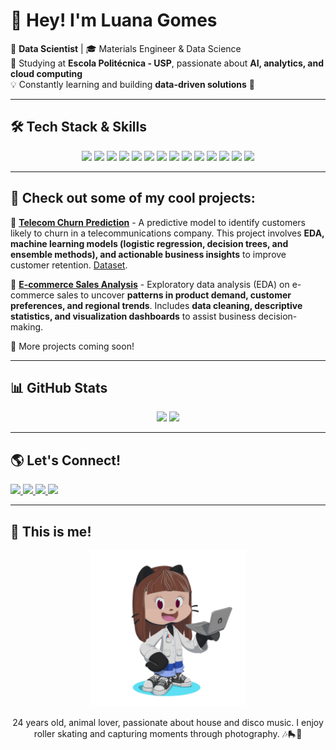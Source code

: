 # 👋 Hey! I'm Luana Gomes 

🎯 **Data Scientist** | 🎓 Materials Engineer & Data Science  
📍 Studying at **Escola Politécnica - USP**, passionate about **AI, analytics, and cloud computing**  
💡 Constantly learning and building **data-driven solutions** 🚀

---

## 🛠️ **Tech Stack & Skills**
<div align="center">
  <img src="https://img.shields.io/badge/Python-3776AB?style=for-the-badge&logo=python&logoColor=white"/>
  <img src="https://img.shields.io/badge/SQL-4479A1?style=for-the-badge&logo=postgresql&logoColor=white"/>
  <img src="https://img.shields.io/badge/PowerBI-F2C811?style=for-the-badge&logo=powerbi&logoColor=black"/>
  <img src="https://img.shields.io/badge/AWS-FF9900?style=for-the-badge&logo=amazonaws&logoColor=white"/>
  <img src="https://img.shields.io/badge/Hadoop-66CCFF?style=for-the-badge&logo=apachehadoop&logoColor=black"/>
  <img src="https://img.shields.io/badge/Pandas-150458?style=for-the-badge&logo=pandas&logoColor=white"/>
  <img src="https://img.shields.io/badge/NumPy-013243?style=for-the-badge&logo=numpy&logoColor=white"/>
  <img src="https://img.shields.io/badge/Matplotlib-1D2B53?style=for-the-badge&logo=python&logoColor=white"/>
  <img src="https://img.shields.io/badge/Seaborn-3776AB?style=for-the-badge&logo=python&logoColor=white"/>
  <img src="https://img.shields.io/badge/Scikit--Learn-F7931E?style=for-the-badge&logo=scikit-learn&logoColor=white"/>
  <img src="https://img.shields.io/badge/TensorFlow-FF6F00?style=for-the-badge&logo=tensorflow&logoColor=white"/>
  <img src="https://img.shields.io/badge/PyTorch-EE4C2C?style=for-the-badge&logo=pytorch&logoColor=white"/>
  <img src="https://img.shields.io/badge/Spark-E25A1C?style=for-the-badge&logo=apachespark&logoColor=white"/>
  <img src="https://img.shields.io/badge/Hive-FDEE21?style=for-the-badge&logo=apachehive&logoColor=black"/>
</div>

---

## 🌟 Check out some of my cool projects:

🔹 **[Telecom Churn Prediction](https://github.com/luagk/Churn_Telco)** - A predictive model to identify customers likely to churn in a telecommunications company. This project involves **EDA, machine learning models (logistic regression, decision trees, and ensemble methods), and actionable business insights** to improve customer retention. [Dataset](https://www.kaggle.com/datasets/blastchar/telco-customer-churn).  

🔹 **[E-commerce Sales Analysis](https://github.com/luagk/vendas-ecommerce/)** - Exploratory data analysis (EDA) on e-commerce sales to uncover **patterns in product demand, customer preferences, and regional trends**. Includes **data cleaning, descriptive statistics, and visualization dashboards** to assist business decision-making.  

🚀 More projects coming soon!

---

## 📊 **GitHub Stats**
<div align="center">
  <img height="180em" src="https://github-readme-stats.vercel.app/api?username=luagk&show_icons=true&theme=radical"/>
  <img height="180em" src="https://github-readme-stats.vercel.app/api/top-langs/?username=luagk&layout=compact&theme=radical"/>
</div>

---

## 🌎 **Let's Connect!**
<a href="https://luanagomes.notion.site/" target="_blank">
  <img src="https://img.shields.io/badge/Notion-black?style=for-the-badge&logo=notion&logoColor=white"/>
</a>
<a href="https://www.linkedin.com/in/luanagomesd" target="_blank">
  <img src="https://img.shields.io/badge/LinkedIn-blue?style=for-the-badge&logo=linkedin&logoColor=white"/>
</a>
<a href="mailto:luanagomesalk@gmail.com">
  <img src="https://img.shields.io/badge/Gmail-red?style=for-the-badge&logo=gmail&logoColor=white"/>
</a>
<a href="https://api.whatsapp.com/send?phone=5511982135418&text=Ol%C3%A1%2C%20entrei%20em%20contato%20ap%C3%B3s%20visualizar%20seu%20portf%C3%B3lio.%20Gostaria%20de%20saber%20mais%20sobre%20suas%20experi%C3%AAncias%20e%20como%20podemos%20colaborar." target="_blank">
  <img src="https://img.shields.io/badge/WhatsApp-25D366?style=for-the-badge&logo=whatsapp&logoColor=white"/>
</a>

---


## 🎨 **This is me!**  
<div align="center">
  <img src="https://github.com/luagk/luagk/blob/main/octocat-1738621343846.png?raw=true" width="250">
  <p style="text-align: center;">
    24 years old, animal lover, passionate about house and disco music. I enjoy roller skating and capturing moments through photography. 🎶🛼📸
  </p>
</div>
